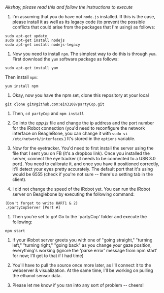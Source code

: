 *Akshay, please read this and follow the instructions to execute*

1. I'm assuming that you do have not `node.js` installed. If this is the case, please install it as well as its legacy code (to prevent the possible conflicts that could arise from the packages that I'm using) as follows:
  ```
  sudo apt-get update
  sudo apt-get install nodejs
  sudo apt-get install nodejs-legacy
  ```

1. Now you need to install `npm`. The simplest way to do this is through `yum`. First download the `yum` software package as follows:

  ```
  sudo apt-get install yum
  ```

  Then install `npm`:
  ```
  yum install npm
  ```

1. Okay, now you have the npm set, clone this repository at your local
  ```
  git clone git@github.com:ein3108/partyCop.git
  ```

1. Then, `cd partyCop` and `npm install`

1. Go into the *app.js* file and change the ip address and the port number for the iRobot connection (you'd need to reconfigure the network interface on BeagleBone, you can change it with `sudo vi /etc/network/interfaces`.) It's stored in the `options` variable. 

1. Now for the eyetracker. You'd need to first install the server using the file that I sent you on FB (it's a dropbox link). Once you installed the server, connect the eye tracker (it needs to be connected to a USB 3.0 port). You need to calibrate it, and once you have it positioned correctly, it'll detect your eyes pretty accurately. The default port that it's using would be 6555 (check if you're not sure -- there's a setting tab in the client). 

1. I did not change the speed of the iRobot yet. You can run the iRobot server on Beaglebone by executing the following command:
  ```
  (Don't forget to write UART1 & 2)
  ./partyCopServer [Port #]
  ```

1. Then you're set to go! Go to the `partyCop' folder and execute the following:
  ```
  npm start
  ```

1. If your iRobot server greets you with one of "going straight," "turning left," "turning right," "going back"  as you change your gaze position, everything's working (ignore the 'parse error' message from npm start' for now; I'll get to that if I had time)

1. You'll have to pull the source once more later, as I'll connect it to the webserver & visualization. At the same time, I'll be working on pulling the ethanol sensor data.

1. Please let me know if you ran into any sort of problem -- cheers!
